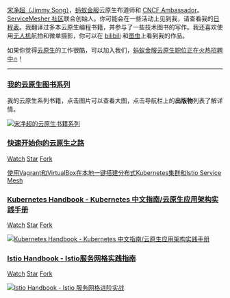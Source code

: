 [宋净超（Jimmy Song）](/about)，[蚂蚁金服](http:///antfin.com)云原生布道师和 [CNCF Ambassador](https://www.cncf.io/people/ambassadors/)。[ServiceMesher 社区](http://www.servicemesher.com)联合创始人。你可能会在一些活动上见到我，请查看我的[日程表](/about/#schedule)。我翻译过多本云原生编程书籍，并参与了一些技术图书的写作。我还喜欢使用[无人机](https://click.dji.com/AD4wNIOV0G1e2vAqBDwVuQ?dji_from=dji-pilot-app&pm=dji-pilot-app)航拍和微单摄影，你可以在 [bilibili](http://space.bilibili.com/31004924) 和[图虫](https://jimmysongio.tuchong.com/)上看到我的作品。

如果你觉得[云原生](/awesome-cloud-native)的工作很酷，可以加入我们，[蚂蚁金服云原生职位正在火热招聘中🔥](/jobs)！

---

### [我的云原生图书系列](/tags/book)

我的云原生系列书籍，点击图片可以查看大图，点击导航栏上的**出版物**列表了解详情。

<div class="gallery">
<a href="https://ws2.sinaimg.cn/large/006tNbRwly1fwyq2o106pj31kw0lq4qq.jpg" title="Jimmy Song's Cloud Native Book Series">
<img src="https://ws2.sinaimg.cn/large/006tNbRwly1fwyq2o106pj31kw0lq4qq.jpg" alt="宋净超的云原生书籍系列">
</a>
</div>

### [快速开始你的云原生之路](https://github.com/rootsongjc/kubernetes-vagrant-centos-cluster)

<a class="github-button" href="https://github.com/rootsongjc/kubernetes-handbook/subscription" data-icon="octicon-eye" data-size="large" data-show-count="true" aria-label="Watch rootsongjc/kubernetes-vagrant-centos-cluster on GitHub">Watch</a>
<a class="github-button" href="https://github.com/rootsongjc/kubernetes-vagrant-centos-cluster" data-icon="octicon-star" data-size="large" data-show-count="true" aria-label="Star rootsongjc/kubernetes-vagrant-centos-cluster on GitHub">Star</a>
<a class="github-button" href="https://github.com/rootsongjc/kubernetes-vagrant-centos-cluster/fork" data-icon="octicon-repo-forked" data-size="large" data-show-count="true" aria-label="Fork rootsongjc/kubernetes-vagrant-centos-cluster on GitHub">Fork</a>

[使用Vagrant和VirtualBox在本地一键搭建分布式Kubernetes集群和Istio Service Mesh](https://github.com/rootsongjc/kubernetes-vagrant-centos-cluster)

### [Kubernetes Handbook - Kubernetes 中文指南/云原生应用架构实践手册](/kubernetes-handbook)

<a class="github-button" href="https://github.com/rootsongjc/kubernetes-handbook/subscription" data-icon="octicon-eye" data-size="large" data-show-count="true" aria-label="Watch rootsongjc/kubernetes-handbook on GitHub">Watch</a>
<a class="github-button" href="https://github.com/rootsongjc/kubernetes-handbook" data-icon="octicon-star" data-size="large" data-show-count="true" aria-label="Star rootsongjc/kubernetes-handbook on GitHub">Star</a>
<a class="github-button" href="https://github.com/rootsongjc/kubernetes-handbook/fork" data-icon="octicon-repo-forked" data-size="large" data-show-count="true" aria-label="Fork rootsongjc/kubernetes-handbook on GitHub">Fork</a>

<div class="gallery">
<a href="https://ws1.sinaimg.cn/large/006tNbRwly1fwzugm22epj30go0lvwgu.jpg" title="Kubernetes Handbook - Kubernetes 中文指南/云原生应用架构实践手册">
<img src="https://ws1.sinaimg.cn/large/006tNbRwly1fwzugm22epj30go0lvwgu.jpg" alt="Kubernetes Handbook - Kubernetes 中文指南/云原生应用架构实践手册">
</a>
</div>

### [Istio Handbook - Istio服务网格实践指南](/istio-handbook)

<a class="github-button" href="https://github.com/rootsongjc/istio-handbook/subscription" data-icon="octicon-eye" data-size="large" data-show-count="true" aria-label="Watch rootsongjc/istio-handbook on GitHub">Watch</a>
<a class="github-button" href="https://github.com/rootsongjc/istio-handbook" data-icon="octicon-star" data-size="large" data-show-count="true" aria-label="Star rootsongjc/istio-handbook on GitHub">Star</a>
<a class="github-button" href="https://github.com/rootsongjc/istio-handbook/fork" data-icon="octicon-repo-forked" data-size="large" data-show-count="true" aria-label="Fork rootsongjc/istio-handbook on GitHub">Fork</a>

<div class="gallery">
<a href="https://ws2.sinaimg.cn/large/006tNc79ly1fz8958vq3zj30go0lvgor.jpg" title="Istio Handbook - Istio 服务网格进阶实战">
<img src="https://ws2.sinaimg.cn/large/006tNc79ly1fz8958vq3zj30go0lvgor.jpg" alt="Istio Handbook - Istio 服务网格进阶实战">
</a>
</div>

